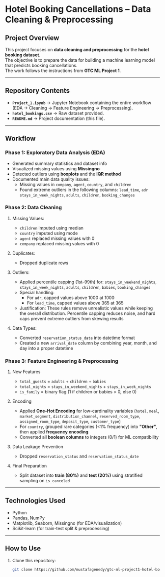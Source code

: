 # Hotel Booking Cancellations – Data Cleaning & Preprocessing

## Project Overview
This project focuses on **data cleaning and preprocessing** for the **hotel booking dataset**.  
The objective is to prepare the data for building a machine learning model that predicts booking cancellations.  
The work follows the instructions from **GTC ML Project 1**.

---

## Repository Contents
- **`Project_1.ipynb`** → Jupyter Notebook containing the entire workflow (EDA → Cleaning → Feature Engineering → Preprocessing).  
- **`hotel_bookings.csv`** → Raw dataset provided.  
- **`README.md`** → Project documentation (this file).  

---

## Workflow

### Phase 1: Exploratory Data Analysis (EDA)
- Generated summary statistics and dataset info
- Visualized missing values using **Missingno**  
- Detected outliers using **boxplots** and the **IQR method** 
- Documented main data quality issues:  
  - Missing values in `company`, `agent`, `country`, and `children`
  - Found extreme outliers in the following columns: `lead_time`, `adr` `stays_in_week_nights`, `adults`,  `children`, `booking_changes`

### Phase 2: Data Cleaning
1.   Missing Values:
      *   `children` imputed using median
      *   `country` imputed using mode
      *   `agent` replaced missing values with 0
      *   `company` replaced missing values with 0

2.   Duplicates:
      *   Dropped duplicate rows

3.   Outliers:
      *   Applied percentile capping (1st–99th) for: `stays_in_weekend_nights`, `stays_in_week_nights`, `adults`, `children`, `babies`, `booking_changes`
      *   Special handling:
          * For `adr`, capped values above 1000 at 1000
          * For `lead_time`, capped values above 365 at 365
      *   Justification: These rules remove unrealistic values while keeping the overall distribution. Percentile capping reduces noise, and hard caps prevent extreme outliers from skewing results

4.   Data Types:
      *   Converted `reservation_status_date` into datetime format
      *   Created a new `arrival_date` column by combining year, month, and day into a proper datetime

### Phase 3: Feature Engineering & Preprocessing
1. New Features
   - `total_guests` = `adults` + `children` + `babies`
   - `total_nights` = `stays_in_weekend_nights` + `stays_in_week_nights`
   - `is_family` = binary flag (1 if children or babies > 0, else 0)

2. Encoding
   - Applied **One-Hot Encoding** for low-cardinality variables (`hotel`, `meal`, `market_segment`, `distribution_channel`, `reserved_room_type`, `assigned_room_type`, `deposit_type`, `customer_type`)
   - For `country`, grouped rare categories (<1% frequency) into **"Other"**, then applied **frequency encoding**
   - Converted all **boolean columns** to integers (0/1) for ML compatibility

3. Data Leakage Prevention
   - Dropped `reservation_status` and `reservation_status_date`

4. Final Preparation
   - Split dataset into **train (80%)** and **test (20%)** using stratified sampling on `is_canceled`

---

## Technologies Used
- Python  
- Pandas, NumPy  
- Matplotlib, Seaborn, Missingno (for EDA/visualization)  
- Scikit-learn (for train-test split & preprocessing)  

---

## How to Use
1. Clone this repository:  
   ```bash
   git clone https://github.com/mustafagenedy/gtc-ml-project1-hotel-bookings.git
